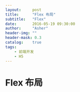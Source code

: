 ```yaml
---
layout:     post
title:      "Flex 布局"
subtitle:   "Flex"
date:       2016-05-19 09:30:00
author:     "Asher"
header-img: ""
header-mask: 0.3
catalog:    true
tags:
    - 前端开发
    - H5
---
```


# Flex 布局